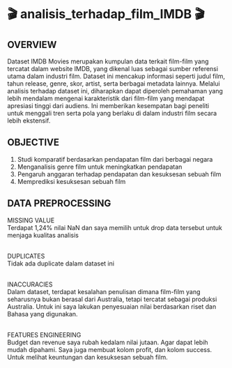# 🎬 analisis_terhadap_film_IMDB 🎬
## OVERVIEW
Dataset IMDB Movies merupakan kumpulan data terkait film-film yang tercatat dalam website IMDB, yang dikenal luas sebagai sumber referensi utama dalam industri film. Dataset ini mencakup informasi seperti judul film, tahun release, genre, skor, artist, serta berbagai metadata lainnya. Melalui analisis terhadap dataset ini, diharapkan dapat diperoleh pemahaman yang lebih mendalam mengenai karakteristik dari film-film yang mendapat apresiasi tinggi dari audiens. Ini memberikan kesempatan bagi peneliti untuk menggali tren serta pola yang berlaku di dalam industri film secara lebih ekstensif.
## OBJECTIVE
1. Studi komparatif berdasarkan pendapatan film dari berbagai negara
2. Menganalisis genre film untuk meningkatkan pendapatan
3. Pengaruh anggaran terhadap pendapatan dan kesuksesan sebuah film
4. Memprediksi kesuksesan sebuah film
## DATA PREPROCESSING
MISSING VALUE <br>
Terdapat 1,24% nilai NaN dan saya memilih untuk drop data tersebut untuk menjaga kualitas analisis<br><br>

DUPLICATES<br>
Tidak ada duplicate dalam dataset ini<br><br>

INACCURACIES<br>
Dalam dataset, terdapat kesalahan penulisan dimana film-film yang seharusnya bukan berasal dari Australia, tetapi tercatat sebagai produksi Australia. Untuk ini saya lakukan penyesuaian nilai berdasarkan riset dan Bahasa yang digunakan.<br><br>

FEATURES ENGINEERING<br>
Budget dan revenue saya rubah kedalam nilai jutaan. Agar dapat lebih mudah dipahami. Saya juga membuat kolom profit, dan kolom success. Untuk melihat keuntungan dan kesuksesan sebuah film.<br><br>


